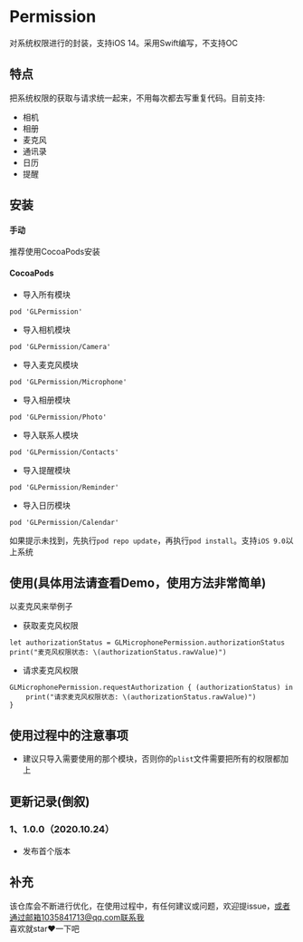 # Permission
对系统权限进行的封装，支持iOS 14。采用Swift编写，不支持OC

## 特点
把系统权限的获取与请求统一起来，不用每次都去写重复代码。目前支持:
- 相机
- 相册
- 麦克风
- 通讯录
- 日历
- 提醒

## 安装
#### 手动
推荐使用CocoaPods安装

#### CocoaPods
- 导入所有模块

```
pod 'GLPermission'
```
- 导入相机模块

```
pod 'GLPermission/Camera'
```

- 导入麦克风模块

```
pod 'GLPermission/Microphone'
```

- 导入相册模块

```
pod 'GLPermission/Photo'
```

- 导入联系人模块

```
pod 'GLPermission/Contacts'
```

- 导入提醒模块

```
pod 'GLPermission/Reminder'
```

- 导入日历模块

```
pod 'GLPermission/Calendar'
```


如果提示未找到，先执行`pod repo update`，再执行`pod install`。支持`iOS 9.0`以上系统

## 使用(具体用法请查看Demo，使用方法非常简单)
以麦克风来举例子

- 获取麦克风权限

```
let authorizationStatus = GLMicrophonePermission.authorizationStatus
print("麦克风权限状态: \(authorizationStatus.rawValue)")
```

- 请求麦克风权限

```
GLMicrophonePermission.requestAuthorization { (authorizationStatus) in
    print("请求麦克风权限状态: \(authorizationStatus.rawValue)")
}
```

## 使用过程中的注意事项
- 建议只导入需要使用的那个模块，否则你的`plist`文件需要把所有的权限都加上

## 更新记录(倒叙)
### 1、1.0.0（2020.10.24）
- 发布首个版本

## 补充
该仓库会不断进行优化，在使用过程中，有任何建议或问题，欢迎提issue，或者通过邮箱1035841713@qq.com联系我<br>
喜欢就star❤️一下吧
